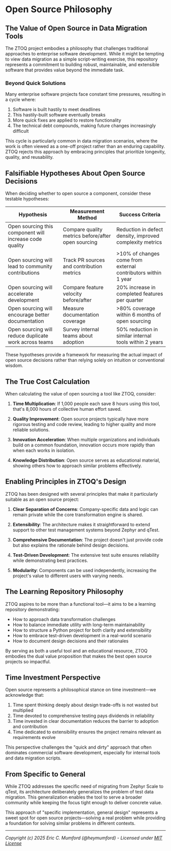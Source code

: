 # Open Source Philosophy

## The Value of Open Source in Data Migration Tools

The ZTOQ project embodies a philosophy that challenges traditional approaches to enterprise software development. While it might be tempting to view data migration as a simple script-writing exercise, this repository represents a commitment to building robust, maintainable, and extensible software that provides value beyond the immediate task.

### Beyond Quick Solutions

Many enterprise software projects face constant time pressures, resulting in a cycle where:
1. Software is built hastily to meet deadlines
2. This hastily-built software eventually breaks
3. More quick fixes are applied to restore functionality
4. The technical debt compounds, making future changes increasingly difficult

This cycle is particularly common in data migration scenarios, where the work is often viewed as a one-off project rather than an enduring capability. ZTOQ rejects this approach by embracing principles that prioritize longevity, quality, and reusability.

## Falsifiable Hypotheses About Open Source Decisions

When deciding whether to open source a component, consider these testable hypotheses:

| Hypothesis | Measurement Method | Success Criteria |
|------------|-------------------|-----------------|
| Open sourcing this component will increase code quality | Compare quality metrics before/after open sourcing | Reduction in defect density, improved complexity metrics |
| Open sourcing will lead to community contributions | Track PR sources and contribution metrics | >10% of changes come from external contributors within 1 year |
| Open sourcing will accelerate development | Compare feature velocity before/after | 20% increase in completed features per quarter |
| Open sourcing will encourage better documentation | Measure documentation coverage | >80% coverage within 6 months of open sourcing |
| Open sourcing will reduce duplicate work across teams | Survey internal teams about adoption | 50% reduction in similar internal tools within 2 years |

These hypotheses provide a framework for measuring the actual impact of open source decisions rather than relying solely on intuition or conventional wisdom.

## The True Cost Calculation

When calculating the value of open sourcing a tool like ZTOQ, consider:

1. **Time Multiplication**: If 1,000 people each save 8 hours using this tool, that's 8,000 hours of collective human effort saved.

2. **Quality Improvement**: Open source projects typically have more rigorous testing and code review, leading to higher quality and more reliable solutions.

3. **Innovation Acceleration**: When multiple organizations and individuals build on a common foundation, innovation occurs more rapidly than when each works in isolation.

4. **Knowledge Distribution**: Open source serves as educational material, showing others how to approach similar problems effectively.

## Enabling Principles in ZTOQ's Design

ZTOQ has been designed with several principles that make it particularly suitable as an open source project:

1. **Clear Separation of Concerns**: Company-specific data and logic can remain private while the core transformation engine is shared.

2. **Extensibility**: The architecture makes it straightforward to extend support to other test management systems beyond Zephyr and qTest.

3. **Comprehensive Documentation**: The project doesn't just provide code but also explains the rationale behind design decisions.

4. **Test-Driven Development**: The extensive test suite ensures reliability while demonstrating best practices.

5. **Modularity**: Components can be used independently, increasing the project's value to different users with varying needs.

## The Learning Repository Philosophy

ZTOQ aspires to be more than a functional tool—it aims to be a learning repository demonstrating:

- How to approach data transformation challenges
- How to balance immediate utility with long-term maintainability
- How to structure a Python project for both clarity and extensibility
- How to embrace test-driven development in a real-world scenario
- How to document design decisions and their rationales

By serving as both a useful tool and an educational resource, ZTOQ embodies the dual value proposition that makes the best open source projects so impactful.

## Time Investment Perspective

Open source represents a philosophical stance on time investment—we acknowledge that:

1. Time spent thinking deeply about design trade-offs is not wasted but multiplied
2. Time devoted to comprehensive testing pays dividends in reliability
3. Time invested in clear documentation reduces the barrier to adoption and contribution
4. Time dedicated to extensibility ensures the project remains relevant as requirements evolve

This perspective challenges the "quick and dirty" approach that often dominates commercial software development, especially for internal tools and data migration scripts.

## From Specific to General

While ZTOQ addresses the specific need of migrating from Zephyr Scale to qTest, its architecture deliberately generalizes the problem of test data migration. This generalization enables the tool to serve a broader community while keeping the focus tight enough to deliver concrete value.

This approach of "specific implementation, general design" represents a sweet spot for open source projects—solving a real problem while providing a foundation for solving similar problems in different contexts.

---
*Copyright (c) 2025 Eric C. Mumford (@heymumford) - Licensed under [MIT License](../LICENSE)*